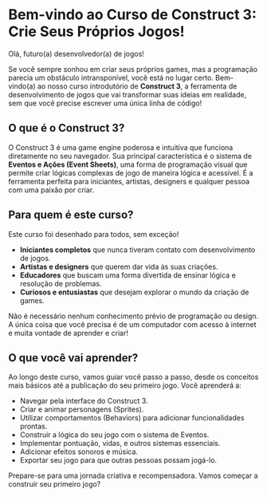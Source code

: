 # Bem-vindo ao Curso de Construct 3: Crie Seus Próprios Jogos!

Olá, futuro(a) desenvolvedor(a) de jogos!

Se você sempre sonhou em criar seus próprios games, mas a programação parecia um obstáculo intransponível, você está no lugar certo. Bem-vindo(a) ao nosso curso introdutório de **Construct 3**, a ferramenta de desenvolvimento de jogos que vai transformar suas ideias em realidade, sem que você precise escrever uma única linha de código!

## O que é o Construct 3?

O Construct 3 é uma game engine poderosa e intuitiva que funciona diretamente no seu navegador. Sua principal característica é o sistema de **Eventos e Ações (Event Sheets)**, uma forma de programação visual que permite criar lógicas complexas de jogo de maneira lógica e acessível. É a ferramenta perfeita para iniciantes, artistas, designers e qualquer pessoa com uma paixão por criar.

## Para quem é este curso?

Este curso foi desenhado para todos, sem exceção!
*   **Iniciantes completos** que nunca tiveram contato com desenvolvimento de jogos.
*   **Artistas e designers** que querem dar vida às suas criações.
*   **Educadores** que buscam uma forma divertida de ensinar lógica e resolução de problemas.
*   **Curiosos e entusiastas** que desejam explorar o mundo da criação de games.

Não é necessário nenhum conhecimento prévio de programação ou design. A única coisa que você precisa é de um computador com acesso à internet e muita vontade de aprender e criar!

## O que você vai aprender?

Ao longo deste curso, vamos guiar você passo a passo, desde os conceitos mais básicos até a publicação do seu primeiro jogo. Você aprenderá a:

*   Navegar pela interface do Construct 3.
*   Criar e animar personagens (Sprites).
*   Utilizar comportamentos (Behaviors) para adicionar funcionalidades prontas.
*   Construir a lógica do seu jogo com o sistema de Eventos.
*   Implementar pontuação, vidas, e outros sistemas essenciais.
*   Adicionar efeitos sonoros e música.
*   Exportar seu jogo para que outras pessoas possam jogá-lo.

Prepare-se para uma jornada criativa e recompensadora. Vamos começar a construir seu primeiro jogo?